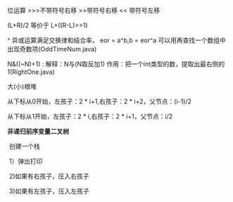 位运算 >>>不带符号右移
      >>带符号右移
      << 带符号左移

(L+R)/2 等价于 L+((R-L)>>1)

^ 异或运算满足交换律和结合率，
      eor = a^b,b = eor^a
      可以用再查找一个数组中出现奇数项(OddTimeNum.java)

N&((~N)+1) :
      解释：N与(N取反加1)
      作用：把一个int类型的数，提取出最右侧的1(RightOne.java)


大(小)根堆

从下标从0开始，左孩子：2 * i+1,右孩子：2 * i+2，父节点：(i-1)/2

从下标从1开始，左孩子：2 * i,右孩子：2 * i+1，父节点：i/2



**非递归前序变量二叉树** 

​	创建一个栈

​		1）弹出打印

​		2)如果有右孩子，压入右孩子

​		3)如果有左孩子，压入左孩子